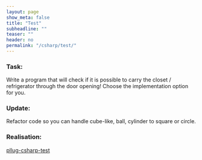```yaml
---
layout: page
show_meta: false
title: "Test"
subheadline: ""
teaser: ""
header: no
permalink: "/csharp/test/"
---
```



### Task:

Write a program that will check if it is possible to carry the closet / refrigerator through the door opening! Choose the implementation option for you.

### Update:

Refactor code so you can handle cube-like, ball, cylinder to square or circle.


### Realisation:

[pllug-csharp-test](https://github.com/iamnotaskynet/pllug-csharp-test)